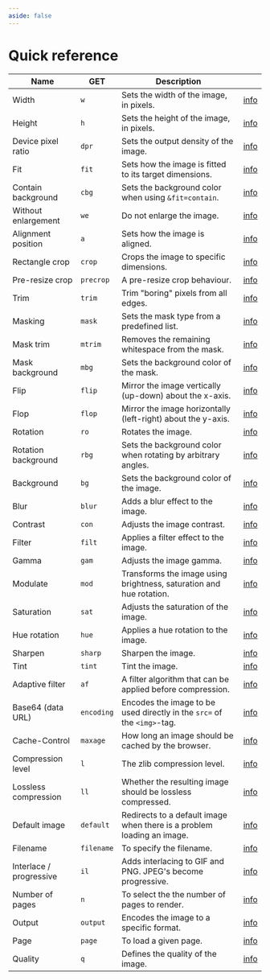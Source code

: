 ```yaml
---
aside: false
---
```


# Quick reference

| Name                    | GET        | Description                                                             |                               |
| ----------------------- | ---------- | ----------------------------------------------------------------------- | ----------------------------: |
| Width                   | `w`        | Sets the width of the image, in pixels.                                 |                 [info][width] |
| Height                  | `h`        | Sets the height of the image, in pixels.                                |                [info][height] |
| Device pixel ratio      | `dpr`      | Sets the output density of the image.                                   |                   [info][dpr] |
| Fit                     | `fit`      | Sets how the image is fitted to its target dimensions.                  |                   [info][fit] |
| Contain background      | `cbg`      | Sets the background color when using `&fit=contain`.                    |            [info][contain-bg] |
| Without enlargement     | `we`       | Do not enlarge the image.                                               |   [info][without-enlargement] |
| Alignment position      | `a`        | Sets how the image is aligned.                                          |    [info][alignment-position] |
| Rectangle crop          | `crop`     | Crops the image to specific dimensions.                                 |        [info][rectangle-crop] |
| Pre-resize crop         | `precrop`  | A pre-resize crop behaviour.                                            |        [info][rectangle-crop] |
| Trim                    | `trim`     | Trim "boring" pixels from all edges.                                    |                  [info][trim] |
| Masking                 | `mask`     | Sets the mask type from a predefined list.                              |                  [info][mask] |
| Mask trim               | `mtrim`    | Removes the remaining whitespace from the mask.                         |             [info][mask-trim] |
| Mask background         | `mbg`      | Sets the background color of the mask.                                  |               [info][mask-bg] |
| Flip                    | `flip`     | Mirror the image vertically (up-down) about the x-axis.                 |                  [info][flip] |
| Flop                    | `flop`     | Mirror the image horizontally (left-right) about the y-axis.            |                  [info][flop] |
| Rotation                | `ro`       | Rotates the image.                                                      |              [info][rotation] |
| Rotation background     | `rbg`      | Sets the background color when rotating by arbitrary angles.            |           [info][rotation-bg] |
| Background              | `bg`       | Sets the background color of the image.                                 |            [info][background] |
| Blur                    | `blur`     | Adds a blur effect to the image.                                        |                  [info][blur] |
| Contrast                | `con`      | Adjusts the image contrast.                                             |              [info][contrast] |
| Filter                  | `filt`     | Applies a filter effect to the image.                                   |                [info][filter] |
| Gamma                   | `gam`      | Adjusts the image gamma.                                                |                 [info][gamma] |
| Modulate                | `mod`      | Transforms the image using brightness, saturation and hue rotation.     |              [info][modulate] |
| Saturation              | `sat`      | Adjusts the saturation of the image.                                    |            [info][saturation] |
| Hue rotation            | `hue`      | Applies a hue rotation to the image.                                    |          [info][hue-rotation] |
| Sharpen                 | `sharp`    | Sharpen the image.                                                      |               [info][sharpen] |
| Tint                    | `tint`     | Tint the image.                                                         |                  [info][tint] |
| Adaptive filter         | `af`       | A filter algorithm that can be applied before compression.              |       [info][adaptive-filter] |
| Base64 (data URL)       | `encoding` | Encodes the image to be used directly in the `src=` of the `<img>`-tag. |                [info][base64] |
| Cache-Control           | `maxage`   | How long an image should be cached by the browser.                      |         [info][cache-control] |
| Compression level       | `l`        | The zlib compression level.                                             |     [info][compression-level] |
| Lossless compression    | `ll`       | Whether the resulting image should be lossless compressed.              |  [info][lossless-compression] |
| Default image           | `default`  | Redirects to a default image when there is a problem loading an image.  |               [info][default] |
| Filename                | `filename` | To specify the filename.                                                |              [info][filename] |
| Interlace / progressive | `il`       | Adds interlacing to GIF and PNG. JPEG's become progressive.             | [info][interlace-progressive] |
| Number of pages         | `n`        | To select the the number of pages to render.                            |               [info][n-pages] |
| Output                  | `output`   | Encodes the image to a specific format.                                 |                [info][output] |
| Page                    | `page`     | To load a given page.                                                   |                  [info][page] |
| Quality                 | `q`        | Defines the quality of the image.                                       |               [info][quality] |

[width]: size.md#width
[height]: size.md#height
[dpr]: size.md#device-pixel-ratio
[fit]: fit.md
[contain-bg]: fit.md#contain
[without-enlargement]: fit.md#without-enlargement
[alignment-position]: crop.md#alignment-position
[rectangle-crop]: crop.md#rectangle-crop
[trim]: crop.md#trim
[mask]: mask.md#mask-type
[mask-trim]: mask.md#mask-trim
[mask-bg]: mask.md#mask-background
[flip]: orientation.md#flip
[flop]: orientation.md#flop
[rotation]: orientation.md#rotation
[rotation-bg]: orientation.md#rotation
[background]: adjustment.md#background
[blur]: adjustment.md#blur
[contrast]: adjustment.md#contrast
[filter]: adjustment.md#filter
[gamma]: adjustment.md#gamma
[modulate]: adjustment.md#modulate
[saturation]: adjustment.md#saturation
[hue-rotation]: adjustment.md#hue-rotation
[sharpen]: adjustment.md#sharpen
[tint]: adjustment.md#tint
[adaptive-filter]: format.md#adaptive-filter
[base64]: format.md#base64-data-url
[cache-control]: format.md#cache-control
[compression-level]: format.md#compression-level
[lossless-compression]: format.md#lossless-compression
[default]: format.md#default-image
[filename]: format.md#filename
[interlace-progressive]: format.md#interlace-progressive
[n-pages]: format.md#number-of-pages
[output]: format.md#output
[page]: format.md#page
[quality]: format.md#quality
